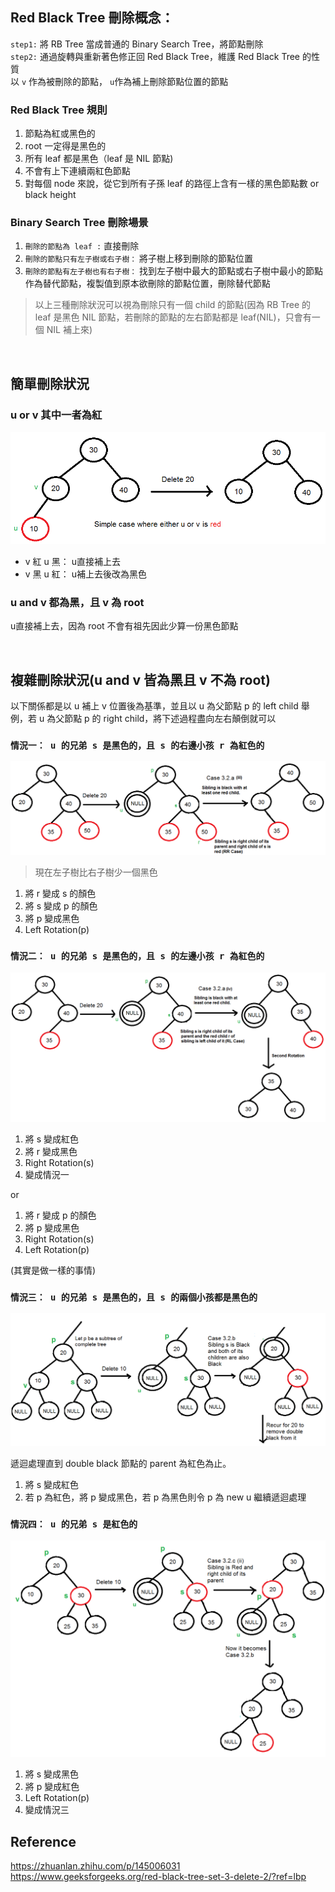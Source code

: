 ## **Red Black Tree 刪除概念：**
`step1:` 將 RB Tree 當成普通的 Binary Search Tree，將節點刪除  
`step2:` 通過旋轉與重新著色修正回 Red Black Tree，維護 Red Black Tree 的性質  
以 `v` 作為被刪除的節點， `u`作為補上刪除節點位置的節點

### **Red Black Tree 規則**
1. 節點為紅或黑色的
2. root 一定得是黑色的
3. 所有 leaf 都是黑色（leaf 是 NIL 節點)
4. 不會有上下連續兩紅色節點
5. 對每個 node 來說，從它到所有子孫 leaf 的路徑上含有一樣的黑色節點數 or black height

### **Binary Search Tree 刪除場景**
1.  `刪除的節點為 leaf :` 直接刪除
2.  `刪除的節點只有左子樹或右子樹：` 將子樹上移到刪除的節點位置
3.  `刪除的節點有左子樹也有右子樹：` 找到左子樹中最大的節點或右子樹中最小的節點作為替代節點，複製值到原本欲刪除的節點位置，刪除替代節點

> 以上三種刪除狀況可以視為刪除只有一個 child 的節點(因為 RB Tree 的 leaf 是黑色 NIL 節點，若刪除的節點的左右節點都是 leaf(NIL)，只會有一個 NIL 補上來)

<br>

## **簡單刪除狀況**
### **u or v 其中一者為紅**
![](./pictures/RBTree1.png)

- v 紅 u 黑： u直接補上去
- v 黑 u 紅： u補上去後改為黑色

### **u and v 都為黑，且 v 為 root**
u直接補上去，因為 root 不會有祖先因此少算一份黑色節點

<br>

## **複雜刪除狀況(u and v 皆為黑且 v 不為 root)**
以下關係都是以 u 補上 v 位置後為基準，並且以 u 為父節點 p 的 left child 舉例，若 u 為父節點 p 的 right child，將下述過程盡向左右顛倒就可以

### **`情況一： u 的兄弟 s 是黑色的，且 s 的右邊小孩 r 為紅色的`**
![](pictures/RBTree2.png)

> 現在左子樹比右子樹少一個黑色

1. 將 r 變成 s 的顏色
2. 將 s 變成 p 的顏色
3. 將 p 變成黑色
4. Left Rotation(p)


### **`情況二： u 的兄弟 s 是黑色的，且 s 的左邊小孩 r 為紅色的`**
![](pictures/RBTree3.png)

1. 將 s 變成紅色
2. 將 r 變成黑色
3. Right Rotation(s)
4. 變成情況一

or  

1. 將 r 變成 p 的顏色
2. 將 p 變成黑色
3. Right Rotation(s)
4. Left Rotation(p)

(其實是做一樣的事情)

### **`情況三： u 的兄弟 s 是黑色的，且 s 的兩個小孩都是黑色的`**
![](pictures/RBTree4.png)

遞迴處理直到 double black 節點的 parent 為紅色為止。

1. 將 s 變成紅色
2. 若 p 為紅色，將 p 變成黑色，若 p 為黑色則令 p 為 new u 繼續遞迴處理

###  **`情況四： u 的兄弟 s 是紅色的`**
![](pictures/RBTree5.png)

1. 將 s 變成黑色
2. 將 p 變成紅色
3. Left Rotation(p)
4. 變成情況三


## **Reference**
https://zhuanlan.zhihu.com/p/145006031  
https://www.geeksforgeeks.org/red-black-tree-set-3-delete-2/?ref=lbp